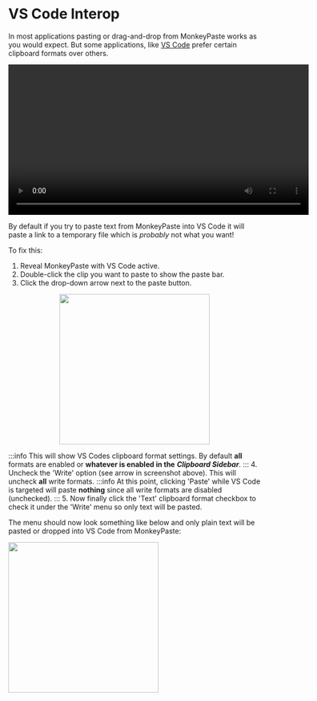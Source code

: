# VS Code Interop
In most applications pasting or drag-and-drop from MonkeyPaste works as you would expect. But some applications, like [VS Code](https://code.visualstudio.com) prefer certain clipboard formats over others.

<p align="center">
  <video controls height="300">
    <source src={require('/videos/vs_code_custom_write_from_paste_bar.mp4').default}/>
  </video>
</p>

By default if you try to paste text from MonkeyPaste into VS Code it will paste a link to a temporary file which is *probably* not what you want! 

To fix this:
1. Reveal MonkeyPaste with VS Code active.
2. Double-click the clip you want to paste to show the paste bar.
3. Click the drop-down arrow next to the paste button.
<p class="figure" align="center">
  <img src={require('/img/vscode_paste_menu.png').default} width="300"/>  
</p>  

:::info
This will show VS Codes clipboard format settings. By default **all** formats are enabled or **whatever is enabled in the** ***Clipboard Sidebar***.
:::
4. Uncheck the 'Write' option (see arrow in screenshot above). This will uncheck **all** write formats.
:::info
At this point, clicking 'Paste' while VS Code is targeted will paste **nothing** since all write formats are disabled (unchecked).
:::
5. Now finally click the 'Text' clipboard format checkbox to check it under the 'Write' menu so only text will be pasted.

The menu should now look something like below and only plain text will be pasted or dropped into VS Code from MonkeyPaste:

<p class="figure" align="left">
  <img src={require('/img/ole_format_button_write_menu_text_button.png').default} width="300"/>  
</p>  


